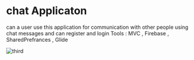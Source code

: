 # chat Applicaton
can a user use this application for communication
       with other people using chat messages and can register
          and login 
          Tools : MVC , Firebase , SharedPrefrances , Glide 
          

![third](https://user-images.githubusercontent.com/63594588/145170239-9a256e75-b4f4-4ea6-811f-5b8ef17afac4.PNG)
